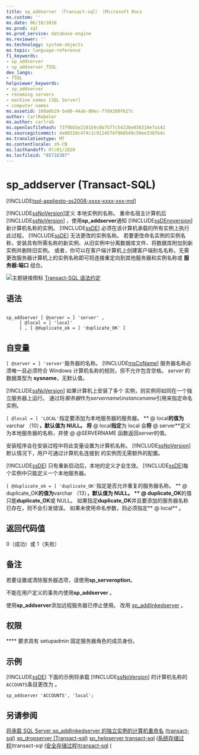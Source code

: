 ```yaml
---
title: sp_addserver （Transact-sql） |Microsoft Docs
ms.custom: ''
ms.date: 06/10/2016
ms.prod: sql
ms.prod_service: database-engine
ms.reviewer: ''
ms.technology: system-objects
ms.topic: language-reference
f1_keywords:
- sp_addserver
- sp_addserver_TSQL
dev_langs:
- TSQL
helpviewer_keywords:
- sp_addserver
- renaming servers
- machine names [SQL Server]
- computer names
ms.assetid: 160a6b29-5e80-44ab-80ec-77d4280f627c
author: CarlRabeler
ms.author: carlrab
ms.openlocfilehash: 73f9bb5e2201b9c8b7577c54228e038310e7a141
ms.sourcegitcommit: da88320c474c1c9124574f90d549c50ee3387b4c
ms.translationtype: MT
ms.contentlocale: zh-CN
ms.lasthandoff: 07/01/2020
ms.locfileid: "85716387"
---
```

# <a name="sp_addserver-transact-sql"></a>sp_addserver (Transact-SQL)
[!INCLUDE[tsql-appliesto-ss2008-xxxx-xxxx-xxx-md](../../includes/applies-to-version/sqlserver.md)]

  [!INCLUDE[ssNoVersion](../../includes/ssnoversion-md.md)]定义  本地实例的名称。 重命名宿主计算机后 [!INCLUDE[ssNoVersion](../../includes/ssnoversion-md.md)] ，使用**sp_addserver**通知 [!INCLUDE[ssDEnoversion](../../includes/ssdenoversion-md.md)] 新计算机名称的实例。 [!INCLUDE[ssDE](../../includes/ssde-md.md)] 必须在该计算机承载的所有实例上执行此过程。 [!INCLUDE[ssDE](../../includes/ssde-md.md)] 无法更改的实例名称。 若要更改命名实例的实例名称，安装具有所需名称的新实例、从旧实例中分离数据库文件、将数据库附加到新实例并删除旧实例。 或者，你可以在客户端计算机上创建客户端别名名称，无需更改服务器计算机上的实例名称即可将连接重定向到其他服务器和实例名称或 **服务器:端口** 组合。

 ![主题链接图标](../../database-engine/configure-windows/media/topic-link.gif "“主题链接”图标") [Transact-SQL 语法约定](../../t-sql/language-elements/transact-sql-syntax-conventions-transact-sql.md)

## <a name="syntax"></a>语法

```

sp_addserver [ @server = ] 'server' ,
     [ @local = ] 'local' 
     [ , [ @duplicate_ok = ] 'duplicate_OK' ]
```

## <a name="arguments"></a>自变量
`[ @server = ] 'server'`服务器的名称。 [!INCLUDE[msCoName](../../includes/msconame-md.md)] 服务器名称必须唯一且必须符合  Windows 计算机名称的规则，但不允许包含空格。 *server* 的数据类型为 **sysname**，无默认值。

 [!INCLUDE[ssNoVersion](../../includes/ssnoversion-md.md)] 如果计算机上安装了多个  实例，则实例将如同在一个独立服务器上运行。 通过将*服务器*作为*servername\instancename*引用来指定命名实例。

`[ @local = ] 'LOCAL'`指定要添加为本地服务器的服务器。 ** \@ local**的值为**varchar （10）**，默认值为 NULL。 将** \@ local**指定**为 local 会**将** \@ server**定义为本地服务器的名称，并使 @ @SERVERNAME 函数返回*server*的值。

  安装程序会在安装过程中将此变量设置为计算机名称。 [!INCLUDE[ssNoVersion](../../includes/ssnoversion-md.md)] 默认情况下，用户可通过计算机名连接到  的实例而无需额外的配置。

 [!INCLUDE[ssDE](../../includes/ssde-md.md)] 只有重新启动后，本地的定义才会生效。 [!INCLUDE[ssDE](../../includes/ssde-md.md)]每个实例中只能定义一个本地服务器。

`[ @duplicate_ok = ] 'duplicate_OK'`指定是否允许重复的服务器名称。 ** \@ duplicate_OK**的值为**varchar （13）**，默认值为 NULL。 ** \@ duplicate_OK**的值只能**duplicate_OK**或 NULL。 如果指定**duplicate_OK**并且要添加的服务器名称已存在，则不会引发错误。 如果未使用命名参数，则必须指定** \@ local** 。

## <a name="return-code-values"></a>返回代码值
 0（成功）或 1（失败）

## <a name="remarks"></a>备注
 若要设置或清除服务器选项，请使用**sp_serveroption**。

 不能在用户定义的事务内使用**sp_addserver** 。

 使用**sp_addserver**添加远程服务器已停止使用。 改用 [sp_addlinkedserver](../../relational-databases/system-stored-procedures/sp-addlinkedserver-transact-sql.md) 。

## <a name="permissions"></a>权限
 **** 要求具有 setupadmin 固定服务器角色的成员身份。

## <a name="examples"></a>示例
 [!INCLUDE[ssDE](../../includes/ssde-md.md)] 下面的示例将承载 [!INCLUDE[ssNoVersion](../../includes/ssnoversion-md.md)] 的计算机名称的 `ACCOUNTS`条目更改为 。

```
sp_addserver 'ACCOUNTS', 'local';
```

## <a name="see-also"></a>另请参阅
 [将承载 SQL Server sp_addlinkedserver 的独立实例的计算机重命名](../../database-engine/install-windows/rename-a-computer-that-hosts-a-stand-alone-instance-of-sql-server.md) [&#40;transact-sql&#41;](../../relational-databases/system-stored-procedures/sp-addlinkedserver-transact-sql.md) [sp_dropserver &#40;Transact-sql&#41;](../../relational-databases/system-stored-procedures/sp-dropserver-transact-sql.md) [sp_helpserver transact-sql](../../relational-databases/system-stored-procedures/sp-helpserver-transact-sql.md) &#40;[系统存储过程](../../relational-databases/system-stored-procedures/system-stored-procedures-transact-sql.md)&#41;transact-sql &#40;[安全存储过程&#41;transact-sql](../../relational-databases/system-stored-procedures/security-stored-procedures-transact-sql.md) &#40;


